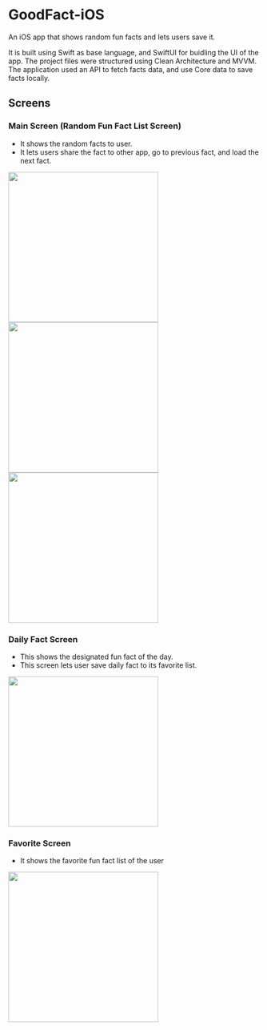 # GoodFact-iOS

An iOS app that shows random fun facts and lets users save it.<br/>

It is built using Swift as base language, and SwiftUI for buidling the UI of the app. The project files were structured using Clean Architecture and MVVM. The application used an API to fetch facts data, and use Core data to save facts locally.

## Screens

### Main Screen (Random Fun Fact List Screen)

* It shows the random facts to user.
* It lets users share the fact to other app, go to previous fact, and load the next fact.

<p float="left">
  <img src="https://github.com/user-attachments/assets/22d02124-e161-463c-8ab4-d7f13581ee70" width="300"/>
  <img src="https://github.com/user-attachments/assets/269f698d-e800-48c9-b5e6-a7684ec2cb85" width="300"/>
  <img src="https://github.com/user-attachments/assets/d4136b78-0909-4d47-862a-fd1cbd6664a2" width="300"/>
</p>

### Daily Fact Screen

* This shows the designated fun fact of the day.
* This screen lets user save daily fact to its favorite list.

<p float="left">
  <img src="https://github.com/user-attachments/assets/bd354b2c-4bfb-444a-8c89-31d71b1bc678" width="300"/>
</p>

### Favorite Screen

* It shows the favorite fun fact list of the user

<p float="left">
  <img src="https://github.com/user-attachments/assets/50cb4c8a-7b80-4c08-803b-6bad57760876" width="300"/>
</p>
